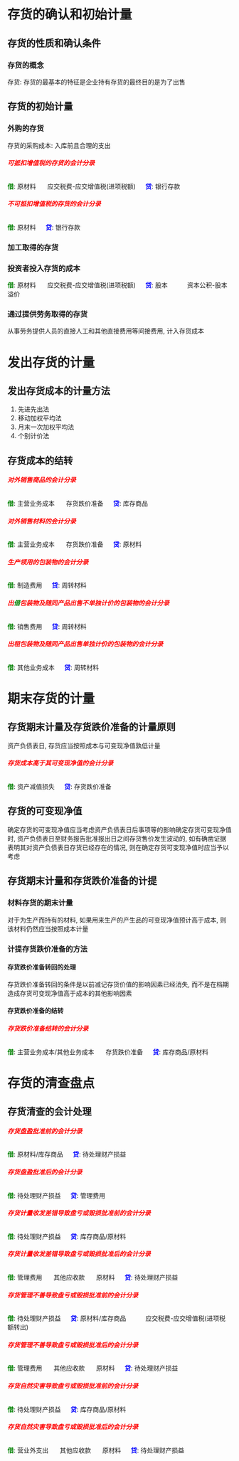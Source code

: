 # 存货的确认和初始计量

## 存货的性质和确认条件

### 存货的概念

存货: 存货的最基本的特征是企业持有存货的最终目的是为了出售

## 存货的初始计量

### 外购的存货

存货的采购成本: 入库前且合理的支出

###### <strong style="color: red">可抵扣增值税的存货的会计分录</strong>
<strong style="color: green">借</strong>: 原材料
&ensp; &ensp; 应交税费-应交增值税(进项税额)
&emsp; <strong style="color: blue">贷</strong>: 银行存款

###### <strong style="color: red">不可抵扣增值税的存货的会计分录</strong>
<strong style="color: green">借</strong>: 原材料
&emsp; <strong style="color: blue">贷</strong>: 银行存款

### 加工取得的存货

### 投资者投入存货的成本

<strong style="color: green">借</strong>: 原材料
&ensp; &ensp; 应交税费-应交增值税(进项税额)
&emsp; <strong style="color: blue">贷</strong>: 股本
&emsp; &ensp; &ensp; 资本公积-股本溢价

### 通过提供劳务取得的存货

从事劳务提供人员的直接人工和其他直接费用等间接费用, 计入存货成本

# 发出存货的计量

## 发出存货成本的计量方法

1. 先进先出法
2. 移动加权平均法
3. 月末一次加权平均法
4. 个别计价法

## 存货成本的结转

###### <strong style="color: red">对外销售商品的会计分录</strong>

<strong style="color: green">借</strong>: 主营业务成本
&ensp; &ensp; 存货跌价准备
&emsp; <strong style="color: blue">贷</strong>: 库存商品

###### <strong style="color: red">对外销售材料的会计分录</strong>

<strong style="color: green">借</strong>: 主营业务成本
&ensp; &ensp; 存货跌价准备
&emsp; <strong style="color: blue">贷</strong>: 原材料

###### <strong style="color: red">生产领用的包装物的会计分录</strong>

<strong style="color: green">借</strong>: 制造费用
&emsp; <strong style="color: blue">贷</strong>: 周转材料

###### <strong style="color: red">出<strong style="color: green">借</strong>包装物及随同产品出售不单独计价的包装物的会计分录</strong>

<strong style="color: green">借</strong>: 销售费用
&emsp; <strong style="color: blue">贷</strong>: 周转材料

###### <strong style="color: red">出租包装物及随同产品出售单独计价的包装物的会计分录</strong>

<strong style="color: green">借</strong>: 其他业务成本
&emsp; <strong style="color: blue">贷</strong>: 周转材料

# 期末存货的计量

## 存货期末计量及存货跌价准备的计量原则

资产负债表日, 存货应当按照成本与可变现净值孰低计量

###### <strong style="color: red">存货成本高于其可变现净值的会计分录</strong>

<strong style="color: green">借</strong>: 资产减值损失
&emsp; <strong style="color: blue">贷</strong>: 存货跌价准备

## 存货的可变现净值

确定存货的可变现净值应当考虑资产负债表日后事项等的影响确定存货可变现净值时, 资产负债表日至财务报告批准报出日之间存货售价发生波动的, 如有确凿证据表明其对资产负债表日存货已经存在的情况, 则在确定存货可变现净值时应当予以考虑

## 存货期末计量和存货跌价准备的计提

### 材料存货的期末计量

对于为生产而持有的材料, 如果用来生产的产生品的可变现净值预计高于成本, 则该材料仍然应当按照成本计量

### 计提存货跌价准备的方法

#### 存货跌价准备转回的处理

存货跌价准备转回的条件是以前减记存货价值的影响因素已经消失, 而不是在档期造成存货可变现净值高于成本的其他影响因素

#### 存货跌价准备的结转

###### <strong style="color: red">存货跌价准备结转的会计分录</strong>

<strong style="color: green">借</strong>: 主营业务成本/其他业务成本
&ensp; &ensp; 存货跌价准备
&emsp; <strong style="color: blue">贷</strong>: 库存商品/原材料

# 存货的清查盘点

## 存货清查的会计处理

###### <strong style="color: red">存货盘盈批准前的会计分录</strong>

<strong style="color: green">借</strong>: 原材料/库存商品
&emsp; <strong style="color: blue">贷</strong>: 待处理财产损益

###### <strong style="color: red">存货盘盈批准后的会计分录</strong>

<strong style="color: green">借</strong>: 待处理财产损益
&emsp; <strong style="color: blue">贷</strong>: 管理费用

###### <strong style="color: red">存货计量收发差错导致盘亏或毁损批准前的会计分录</strong>

<strong style="color: green">借</strong>: 待处理财产损益
&emsp; <strong style="color: blue">贷</strong>: 库存商品/原材料

###### <strong style="color: red">存货计量收发差错导致盘亏或毁损批准后的会计分录</strong>

<strong style="color: green">借</strong>: 管理费用
&ensp; &ensp; 其他应收款
&ensp; &ensp; 原材料
&emsp; <strong style="color: blue">贷</strong>: 待处理财产损益

###### <strong style="color: red">存货管理不善导致盘亏或毁损批准前的会计分录</strong>

<strong style="color: green">借</strong>: 待处理财产损益
&emsp; <strong style="color: blue">贷</strong>: 原材料/库存商品
&emsp; &ensp; &ensp; 应交税费-应交增值税(进项税额转出)

###### <strong style="color: red">存货管理不善导致盘亏或毁损批准后的会计分录</strong>

<strong style="color: green">借</strong>: 管理费用
&ensp; &ensp; 其他应收款
&ensp; &ensp; 原材料
&emsp; <strong style="color: blue">贷</strong>: 待处理财产损益

###### <strong style="color: red">存货自然灾害导致盘亏或毁损批准前的会计分录</strong>

<strong style="color: green">借</strong>: 待处理财产损益
&emsp; <strong style="color: blue">贷</strong>: 库存商品/原材料

###### <strong style="color: red">存货自然灾害导致盘亏或毁损批准后的会计分录</strong>

<strong style="color: green">借</strong>: 营业外支出
&ensp; &ensp; 其他应收款
&ensp; &ensp; 原材料
&emsp; <strong style="color: blue">贷</strong>: 待处理财产损益